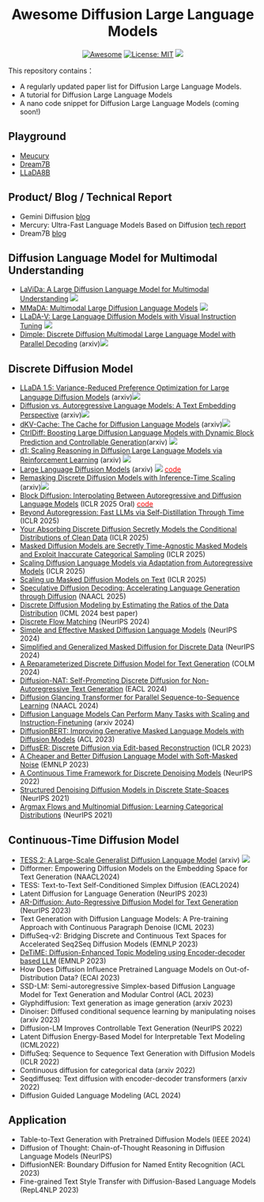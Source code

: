 <div align="center">
  
# Awesome Diffusion Large Language Models

[![Awesome](https://awesome.re/badge.svg)](https://github.com/XiaoYee/Awesome_Efficient_LRM_Reasoning) 
[![License: MIT](https://img.shields.io/badge/License-MIT-green.svg)](https://opensource.org/licenses/MIT)
![](https://img.shields.io/github/last-commit/yczhou001/Awesome-Diffusion-LLM?color=green) 

</div>

This repository contains：
  - A regularly updated paper list for Diffusion Large Language Models.
  - A tutorial for Diffusion Large Language Models
  - A nano code snippet for Diffusion Large Language Models (coming soon!)


## Playground
- [Meucury](https://chat.inceptionlabs.ai/)
- [Dream7B](https://huggingface.co/spaces/multimodalart/Dream)
- [LLaDA8B](https://huggingface.co/spaces/multimodalart/LLaDA)


## Product/ Blog / Technical Report
- Gemini Diffusion [blog](https://deepmind.google/models/gemini-diffusion/) 
- Mercury: Ultra-Fast Language Models Based on Diffusion [tech report](https://drive.google.com/file/d/1xrqTqF88OZblf0NgMjr1REU4doYlkNXf/view)
- Dream7B [blog](https://hkunlp.github.io/blog/2025/dream/)


## Diffusion Language Model for Multimodal Understanding

- [LaViDa: A Large Diffusion Language Model for Multimodal Understanding](https://arxiv.org/pdf/2505.16839) ![](https://img.shields.io/badge/abs-2025.05-red)
- [MMaDA: Multimodal Large Diffusion Language Models](https://arxiv.org/pdf/2505.15809) ![](https://img.shields.io/badge/abs-2025.05-red)
- [LLaDA-V: Large Language Diffusion Models with Visual Instruction Tuning](https://arxiv.org/pdf/2505.16933) ![](https://img.shields.io/badge/abs-2025.05-red)
- [Dimple: Discrete Diffusion Multimodal Large Language Model with Parallel Decoding](https://arxiv.org/pdf/2505.16990) (arxiv)![](https://img.shields.io/badge/abs-2025.05-red)


## Discrete Diffusion Model

- [LLaDA 1.5: Variance-Reduced Preference Optimization for Large Language Diffusion Models](https://arxiv.org/pdf/2505.19223) (arxiv)![](https://img.shields.io/badge/abs-2025.05-red)
- [Diffusion vs. Autoregressive Language Models: A Text Embedding Perspective](https://arxiv.org/pdf/2505.15045) (arxiv)![](https://img.shields.io/badge/abs-2025.05-red)
- [dKV-Cache: The Cache for Diffusion Language Models](https://arxiv.org/pdf/2505.15781) (arxiv)![](https://img.shields.io/badge/abs-2025.05-red)
- [CtrlDiff: Boosting Large Diffusion Language Models with Dynamic Block Prediction and Controllable Generation](https://arxiv.org/pdf/2505.14455)(arxiv) ![](https://img.shields.io/badge/abs-2025.05-red)
- [d1: Scaling Reasoning in Diffusion Large Language Models via Reinforcement Learning](https://arxiv.org/abs/2504.12216) (arxiv) ![](https://img.shields.io/badge/abs-2025.04-red)
- [Large Language Diffusion Models](https://arxiv.org/pdf/2502.09992) (arxiv) ![](https://img.shields.io/badge/abs-2025.02-red) [<span style="color: red;">code</span>](https://github.com/ML-GSAI/LLaDA)
- [Remasking Discrete Diffusion Models with Inference-Time Scaling](https://arxiv.org/pdf/2503.00307) (arxiv)![](https://img.shields.io/badge/abs-2025.05-red)
- [Block Diffusion: Interpolating Between Autoregressive and Diffusion Language Models](https://arxiv.org/pdf/2503.09573) (ICLR 2025 Oral) [<span style="color: red;">code</span>](https://github.com/kuleshov-group/bd3lms)
- [Beyond Autoregression: Fast LLMs via Self-Distillation Through Time](https://arxiv.org/pdf/2410.21035) (ICLR 2025)
- [Your Absorbing Discrete Diffusion Secretly Models the Conditional Distributions of Clean Data](https://arxiv.org/pdf/2406.03736) (ICLR 2025)
- [Masked Diffusion Models are Secretly Time-Agnostic Masked Models and Exploit Inaccurate Categorical Sampling](https://arxiv.org/pdf/2409.02908) (ICLR 2025)
- [Scaling Diffusion Language Models via Adaptation from Autoregressive Models](https://arxiv.org/pdf/2410.17891) (ICLR 2025)
- [Scaling up Masked Diffusion Models on Text](https://arxiv.org/pdf/2410.18514) (ICLR 2025)
- [Speculative Diffusion Decoding: Accelerating Language Generation through Diffusion](https://arxiv.org/pdf/2408.05636) (NAACL 2025)
- [Discrete Diffusion Modeling by Estimating the Ratios of the Data Distribution](https://arxiv.org/pdf/2310.16834) (ICML 2024 best paper)
- [Discrete Flow Matching](https://arxiv.org/pdf/2407.15595) (NeurIPS 2024)
- [Simple and Effective Masked Diffusion Language Models](https://arxiv.org/pdf/2406.07524) (NeurIPS 2024)
- [Simplified and Generalized Masked Diffusion for Discrete Data](https://arxiv.org/pdf/2406.04329) (NeurIPS 2024)
- [A Reparameterized Discrete Diffusion Model for Text Generation](https://arxiv.org/pdf/2302.05737) (COLM 2024)
- [Diffusion-NAT: Self-Prompting Discrete Diffusion for Non-Autoregressive Text Generation](https://aclanthology.org/2024.eacl-long.86.pdf) (EACL 2024)
- [Diffusion Glancing Transformer for Parallel Sequence-to-Sequence Learning](https://aclanthology.org/2024.naacl-long.271.pdf) (NAACL 2024)
- [Diffusion Language Models Can Perform Many Tasks with Scaling and Instruction-Finetuning](https://arxiv.org/pdf/2308.12219) (arxiv 2024)
- [DiffusionBERT: Improving Generative Masked Language Models with Diffusion Models](https://arxiv.org/pdf/2211.15029) (ACL 2023)
- [DiffusER: Discrete Diffusion via Edit-based Reconstruction](https://arxiv.org/pdf/2210.16886) (ICLR 2023)
- [A Cheaper and Better Diffusion Language Model with Soft-Masked Noise](https://arxiv.org/pdf/2304.04746) (EMNLP 2023)
- [A Continuous Time Framework for Discrete Denoising Models](https://arxiv.org/pdf/2205.14987) (NeurIPS 2022)
- [Structured Denoising Diffusion Models in Discrete State-Spaces](https://arxiv.org/pdf/2107.03006) (NeurIPS 2021)
- [Argmax Flows and Multinomial Diffusion: Learning Categorical Distributions](https://arxiv.org/pdf/2102.05379) (NeurIPS 2021)
  

## Continuous-Time Diffusion Model 
- [TESS 2: A Large-Scale Generalist Diffusion Language Model](https://arxiv.org/pdf/2502.13917) (arxiv) ![](https://img.shields.io/badge/abs-2025.02-red)
- Difformer: Empowering Diffusion Models on the Embedding Space for Text Generation (NAACL2024)
- TESS: Text-to-Text Self-Conditioned Simplex Diffusion (EACL2024)
- Latent Diffusion for Language Generation (NeurIPS 2023)
- [AR-Diffusion: Auto-Regressive Diffusion Model for Text Generation](https://arxiv.org/pdf/2305.09515) (NeurIPS 2023)
- Text Generation with Diffusion Language Models: A Pre-training Approach with Continuous Paragraph Denoise (ICML 2023)
- DiffuSeq-v2: Bridging Discrete and Continuous Text Spaces for Accelerated Seq2Seq Diffusion Models (EMNLP 2023)
- [DeTiME: Diffusion-Enhanced Topic Modeling using Encoder-decoder based LLM](https://arxiv.org/pdf/2310.15296) (EMNLP 2023)
- How Does Diffusion Influence Pretrained Language Models on Out-of-Distribution Data? (ECAI 2023)
- SSD-LM: Semi-autoregressive Simplex-based Diffusion Language Model for Text Generation and Modular Control (ACL 2023)
- Glyphdiffusion: Text generation as image generation (arxiv 2023)
- Dinoiser: Diffused conditional sequence learning by manipulating noises (arxiv 2023)
- Diffusion-LM Improves Controllable Text Generation (NeurIPS 2022)
- Latent Diffusion Energy-Based Model for Interpretable Text Modeling (ICML2022)
- DiffuSeq: Sequence to Sequence Text Generation with Diffusion Models (ICLR 2022)
- Continuous diffusion for categorical data (arxiv 2022)
- Seqdiffuseq: Text diffusion with encoder-decoder transformers (arxiv 2022)
- Diffusion Guided Language Modeling (ACL 2024)






## Application
- Table-to-Text Generation with Pretrained Diffusion Models (IEEE 2024)
- Diffusion of Thought: Chain-of-Thought Reasoning in Diffusion Language Models (NeurIPS)
- DiffusionNER: Boundary Diffusion for Named Entity Recognition (ACL 2023)
- Fine-grained Text Style Transfer with Diffusion-Based Language Models (RepL4NLP 2023)



